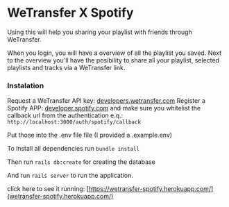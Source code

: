 # WeTransfer X Spotify

Using this will help you sharing your playlist with friends through WeTransfer.

When you login, you will have a overview of all the playlist you saved. Next to the overview you'll have the posibility to share all your playlist, selected playlists and tracks via a WeTransfer link.

### Instalation

Request a WeTransfer API key: [developers.wetransfer.com](developers.wetransfer.com)
Register a Spotify APP: [developer.spotify.com](developer.spotify.com) and make sure you whitelist the callback url from the authentication e.q.: `http://localhost:3000/auth/spotify/callback`

Put those into the .env file file (I provided a .example.env)

To install all dependencies run `bundle install`

Then run `rails db:create` for creating the database

And run `rails server` to run the application.

click here to see it running: [https://wetransfer-spotify.herokuapp.com/](wetransfer-spotify.herokuapp.com/)

